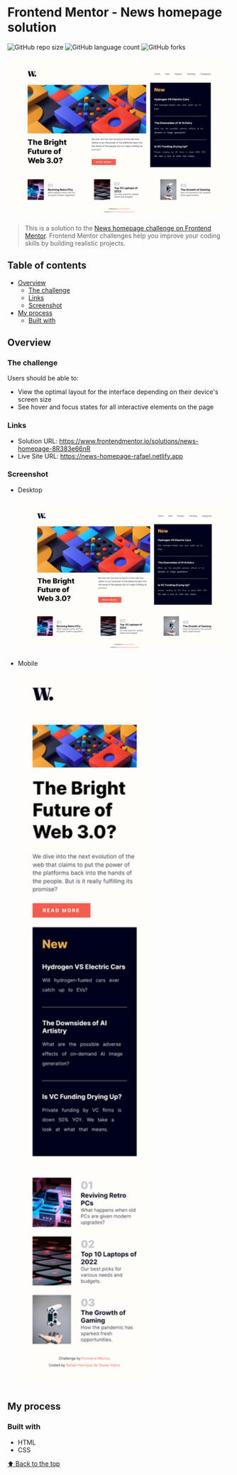 # Frontend Mentor - News homepage solution

![GitHub repo size](https://img.shields.io/github/repo-size/RafaelHDSV/News-homepage?style=for-the-badge)
![GitHub language count](https://img.shields.io/github/languages/count/RafaelHDSV/News-homepage?style=for-the-badge)
![GitHub forks](https://img.shields.io/github/forks/RafaelHDSV/News-homepage?style=for-the-badge)

<img src="images/desktop.png" alt="desktop.png">

> This is a solution to the [News homepage challenge on Frontend Mentor](https://www.frontendmentor.io/challenges/news-homepage-H6SWTa1MFl). Frontend Mentor challenges help you improve your coding skills by building realistic projects. 

## Table of contents

- [Overview](#overview)
  - [The challenge](#the-challenge)
  - [Links](#links)
  - [Screenshot](#screenshot)
- [My process](#my-process)
  - [Built with](#built-with)

## Overview

### The challenge

Users should be able to:

- View the optimal layout for the interface depending on their device's screen size
- See hover and focus states for all interactive elements on the page

### Links

- Solution URL: https://www.frontendmentor.io/solutions/news-homepage-8R383e66nR
- Live Site URL: https://news-homepage-rafael.netlify.app

### Screenshot

  - Desktop
  
    ![](images/desktop.png)
    
  - Mobile
    
    <img src="images/mobile.png" alt="mobile.png" width="300px">

## My process

### Built with

- HTML
- CSS

[⬆ Back to the top](#frontend-mentor---news-homepage-solution)<br>
